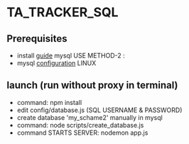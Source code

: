 # TA_TRACKER_SQL

## Prerequisites

+ install [guide](https://dev.mysql.com/doc/mysql-apt-repo-quick-guide/en/) mysql USE METHOD-2 :
+ mysql [configuration](https://hackernoon.com/mysql-note-create-admin-user-5e77b43ecc8e) LINUX

## launch  (run without proxy in terminal)
+ command: npm install
+ edit config/database.js (SQL USERNAME & PASSWORD)
+ create database 'my_schame2' manually in mysql
+ command: node scripts/create_database.js
+ command STARTS SERVER: nodemon app.js

